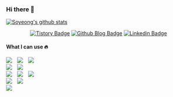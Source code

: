 ### Hi there 👋

<!--
**kimsoyeong/kimsoyeong** is a ✨ _special_ ✨ repository because its `README.md` (this file) appears on your GitHub profile.

Here are some ideas to get you started:

- 🔭 I’m currently working on ...
- 🌱 I’m currently learning ...
- 👯 I’m looking to collaborate on ...
- 🤔 I’m looking for help with ...
- 💬 Ask me about ...
- 📫 How to reach me: ...
- 😄 Pronouns: ...
- ⚡ Fun fact: ...
-->

[![Soyeong's github stats](https://github-readme-stats.vercel.app/api?username=kimsoyeong)](https://github.com/anuraghazra/github-readme-stats)


<div align=center>
  
  [![Tistory Badge](http://img.shields.io/badge/-Tistory-orange?style=flat&link=https://soso-cod3v.tistory.com/)](https://soso-cod3v.tistory.com/)
  [![Github Blog Badge](http://img.shields.io/badge/-Blog-black?style=flat&logo=github&link=https://kimsoyeong.github.io/)](https://kimsoyeong.github.io/)
  [![Linkedin Badge](https://img.shields.io/badge/-LinkedIn-blue?style=flat&logo=Linkedin&logoColor=white&link=https://www.linkedin.com/in/soyeong-kim/)](https://www.linkedin.com/in/soyeong-kim/)
  
</div>

<div>
  <h4>What I can use 🔥</h4>
  
  <div>
    <img src="https://img.shields.io/badge/Python-377fab?style=flat&logo=python&logoColor=white" style="height : auto;margin-right : 10px;">
    <img src="https://img.shields.io/badge/Kotlin-7872e3?style=flat&logo=kotlin&logoColor=white" style="height : auto;margin-right : 10px;">
    <img src="https://img.shields.io/badge/Java-white?style=flat&logo=java&logoColor=red" style="height : auto;margin-right : 10px;">
  </div>
  
  <div>
    <img src="https://img.shields.io/badge/React-61DAFB?style=flat&logo=react&logoColor=black" style="height : auto; margin-right : 10px;">
    <img src="https://img.shields.io/badge/Javascript-efd81d?style=flat&logo=javascript&logoColor=black" style="height : auto;margin-right : 10px;">
  </div>
  
  <div>
    <img src="https://img.shields.io/badge/Node.js-339933?style=flat&logo=Node.js&logoColor=white" style="height : auto;margin-right : 10px;">
    <img src="https://img.shields.io/badge/Express-white?style=flat&logo=Express&logoColor=black" style="height : auto;margin-right : 10px;">
    <img src="https://img.shields.io/badge/mongoDB-4ea94b?style=flat&logo=MongoDB&logoColor=white" style="height : auto;margin-right : 10px;">
  </div>
  
  <div>
    <img src="https://img.shields.io/badge/django-0c4931?style=flat&logo=django&logoColor=white" style="height : auto;margin-right : 10px;">  
    <img src="https://img.shields.io/badge/flask-white?style=flat&logo=flask&logoColor=black" style="height : auto;margin-right : 10px;">  
  </div>
  
  <img src="https://img.shields.io/badge/gentoo-b894f7?style=flat&logo=gentoo&logoColor=white" style="height : auto;margin-right : 10px;">  
  
<div>
